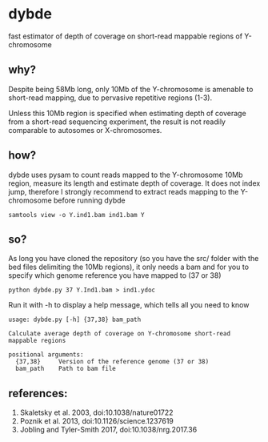 # dybde
fast estimator of depth of coverage on short-read mappable regions of Y-chromosome

## why?

Despite being 58Mb long, only 10Mb of the Y-chromosome is amenable to short-read mapping, due to pervasive repetitive regions (1-3).

Unless this 10Mb region is specified when estimating depth of coverage from a short-read sequencing experiment, the result is not readily comparable to autosomes or X-chromosomes.

## how?

dybde uses pysam to count reads mapped to the Y-chromosome 10Mb region, measure its length and estimate depth of coverage.
It does not index jump, therefore I strongly recommend to extract reads mapping to the Y-chromosome before running dybde

```
samtools view -o Y.ind1.bam ind1.bam Y
```

## so?

As long you have cloned the repository (so you have the src/ folder with the bed files delimiting the 10Mb regions), it only needs a bam and for you to specify which genome reference you have mapped to (37 or 38)

```
python dybde.py 37 Y.Ind1.bam > ind1.ydoc
```

Run it with -h to display a help message, which tells all you need to know

```
usage: dybde.py [-h] {37,38} bam_path

Calculate average depth of coverage on Y-chromosome short-read mappable regions

positional arguments:
  {37,38}     Version of the reference genome (37 or 38)
  bam_path    Path to bam file
```

## references:

1. Skaletsky et al. 2003, doi:10.1038/nature01722
2. Poznik et al. 2013, doi:10.1126/science.1237619
3. Jobling and Tyler-Smith 2017, doi:10.1038/nrg.2017.36


